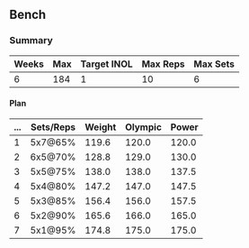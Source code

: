 ## Bench

### Summary

Weeks | Max | Target INOL | Max Reps | Max Sets
--- | --- | --- | --- | ---
6 | 184 | 1 | 10 | 6

#### Plan

 ... | Sets/Reps | Weight | Olympic | Power
--- | --- | --- | --- | ---
1 | 5x7@65% | 119.6 | 120.0 | 120.0
2 | 6x5@70% | 128.8 | 129.0 | 130.0
3 | 5x5@75% | 138.0 | 138.0 | 137.5
4 | 5x4@80% | 147.2 | 147.0 | 147.5
5 | 5x3@85% | 156.4 | 156.0 | 157.5
6 | 5x2@90% | 165.6 | 166.0 | 165.0
7 | 5x1@95% | 174.8 | 175.0 | 175.0

